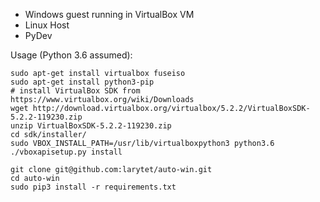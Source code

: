 *  Windows guest running in VirtualBox VM 
*  Linux Host
*  PyDev


Usage (Python 3.6 assumed):

	sudo apt-get install virtualbox fuseiso
	sudo apt-get install python3-pip
	# install VirtualBox SDK from https://www.virtualbox.org/wiki/Downloads
	wget http://download.virtualbox.org/virtualbox/5.2.2/VirtualBoxSDK-5.2.2-119230.zip
	unzip VirtualBoxSDK-5.2.2-119230.zip
	cd sdk/installer/
	sudo VBOX_INSTALL_PATH=/usr/lib/virtualboxpython3 python3.6 ./vboxapisetup.py install
 
	git clone git@github.com:larytet/auto-win.git
	cd auto-win
	sudo pip3 install -r requirements.txt